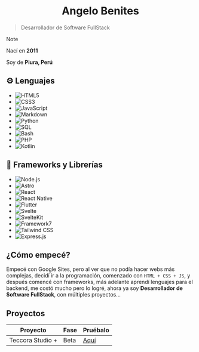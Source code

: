 <h1 align="center">Angelo Benites</h1>

> Desarrollador de Software FullStack


> [!NOTE]
> Nací en **2011**
>
> Soy de **Piura, Perú**



## ⚙️ Lenguajes

- ![HTML5](https://img.shields.io/badge/HTML5-E34F26?logo=html5&logoColor=white)  
- ![CSS3](https://img.shields.io/badge/CSS3-1572B6?logo=css3&logoColor=white)  
- ![JavaScript](https://img.shields.io/badge/JavaScript-F7DF1E?logo=javascript&logoColor=black)  
- ![Markdown](https://img.shields.io/badge/Markdown-000000?logo=markdown&logoColor=white)  
- ![Python](https://img.shields.io/badge/Python-3776AB?logo=python&logoColor=white)  
- ![SQL](https://img.shields.io/badge/SQL-003B57?logo=postgresql&logoColor=white)  
- ![Bash](https://img.shields.io/badge/Bash-121011?logo=gnubash&logoColor=white)  
- ![PHP](https://img.shields.io/badge/PHP-777BB4?logo=php&logoColor=white)  
- ![Kotlin](https://img.shields.io/badge/Kotlin-7F52FF?logo=kotlin&logoColor=white)

## 🧰 Frameworks y Librerías

- ![Node.js](https://img.shields.io/badge/Node.js-339933?logo=nodedotjs&logoColor=white)  
- ![Astro](https://img.shields.io/badge/Astro-000000?logo=astro&logoColor=white)  
- ![React](https://img.shields.io/badge/React-20232A?logo=react&logoColor=61DAFB)  
- ![React Native](https://img.shields.io/badge/React%20Native-20232A?logo=react&logoColor=61DAFB)  
- ![Flutter](https://img.shields.io/badge/Flutter-02569B?logo=flutter&logoColor=white)  
- ![Svelte](https://img.shields.io/badge/Svelte-FF3E00?logo=svelte&logoColor=white)  
- ![SvelteKit](https://img.shields.io/badge/SvelteKit-000000?logo=svelte&logoColor=white)  
- ![Framework7](https://img.shields.io/badge/Framework7-EF2D5E?logo=framework7&logoColor=white)  
- ![Tailwind CSS](https://img.shields.io/badge/Tailwind%20CSS-06B6D4?logo=tailwindcss&logoColor=white)  
- ![Express.js](https://img.shields.io/badge/Express.js-000000?logo=express&logoColor=white)

## ¿Cómo empecé? 

Empecé con Google Sites, pero al ver que no podía hacer webs más complejas, decidí ir a la programación, comenzado con ```HTML + CSS + JS```, y después comencé con frameworks, más adelante aprendí lenguajes para el backend, me costó mucho pero lo logré, ahora ya soy **Desarrollador de Software FullStack**, con múltiples proyectos... 


## Proyectos


| Proyecto | Fase | Pruébalo |
-----------|------|----------|
| Teccora Studio + | Beta | [Aquí](https://teccora-studio-plus.pages.dev)|



